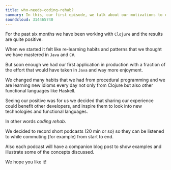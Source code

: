 ```yaml
---
title: who-needs-coding-rehab?
summary: In this, our first episode, we talk about our motivations to create a new podcast and share our experience working with functional languages.
soundcloud: 314465740
---
```


For the past six months we have been working with `Clojure` and the results are quite positive.

When we started it felt like re-learning habits and patterns that we thought we have mastered in `Java` and `C#`.

But soon enough we had our first application in production with a fraction of the effort that would have taken in `Java` and way more enjoyment.

We changed many habits that we had from procedural programming and we are learning new idioms every day not only from Clojure but also other functional languages like Haskell.

Seeing our positive was for us we decided that sharing our experience could benefit other developers, and inspire them to look into new technologies and functional languages.

In other words _coding rehab_.

We decided to record short podcasts (20 min or so) so they can be listened to while commuting (for example) from start to end.

Also each podcast will have a companion blog post to show examples and illustrate some of the concepts discussed.

We hope you like it!



